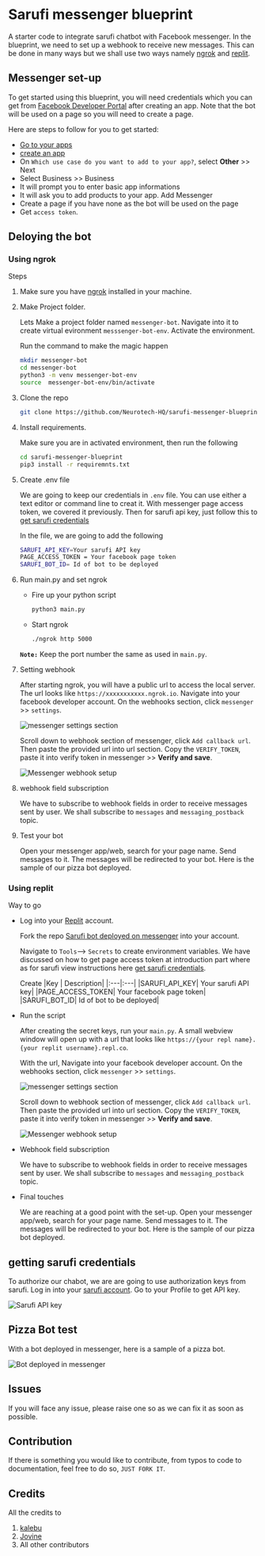 # Sarufi messenger blueprint

A starter code to integrate sarufi chatbot with Facebook messenger. In the blueprint, we need to set up a webhook to receive new messages. This can be done in many ways but we shall use two ways namely [ngrok](#using-ngrok) and [replit](#using-replit).

## Messenger set-up

To get started using this blueprint, you will need credentials which you can get from [Facebook Developer Portal](https://developers.facebook.com/) after creating an app. Note that the bot will be used on a page so you will need to create a page.

Here are steps to follow for you to get started:

- [Go to your apps](https://developers.facebook.com/apps)
- [create an app](https://developers.facebook.com/apps/create/)
- On `Which use case do you want to add to your app?`, select **Other** >> Next
- Select Business >> Business
- It will prompt you to enter basic app informations
- It will ask you to add products to your app. Add Messenger
- Create a page if you have none as the bot will be used on the page
- Get `access token`.

## Deloying the bot

### Using ngrok

Steps

1. Make sure you have [ngrok](https://ngrok.com) installed in your machine.
2. Make Project folder.

    Lets Make a project folder named `messenger-bot`. Navigate into it to create virtual evironment `messsenger-bot-env`. Activate the environment.

    Run the command to make the magic happen

    ```bash
    mkdir messenger-bot
    cd messenger-bot
    python3 -m venv messenger-bot-env
    source  messenger-bot-env/bin/activate
    ```

3. Clone the repo

    ```bash
    git clone https://github.com/Neurotech-HQ/sarufi-messenger-blueprint.git
    ```

4. Install requirements.

    Make sure you are in activated environment, then run the following

    ```bash
    cd sarufi-messenger-blueprint
    pip3 install -r requiremnts.txt
    ```

5. Create .env file

    We are going to keep our credentials in `.env` file. You can use either a text editor or command line to creat it. With messenger page access token, we covered it previously. Then for sarufi api key, just follow this to [get sarufi credentials](#getting-sarufi-credentials)

    In the file, we are going to add the following

    ```bash
    SARUFI_API_KEY=Your sarufi API key
    PAGE_ACCESS_TOKEN = Your facebook page token
    SARUFI_BOT_ID= Id of bot to be deployed
    ```

6. Run main.py and set ngrok

    - Fire up your python script
  
        ```bash
        python3 main.py
        ```

    - Start ngrok

        ```bash
        ./ngrok http 5000
        ```

    **`Note:`** Keep the port number the same as used in `main.py`.

7. Setting webhook

    After starting ngrok, you will have a public url to access the local server. The url looks like `https://xxxxxxxxxxx.ngrok.io`. Navigate into your facebook developer account. On the webhooks section, click `messenger` >> `settings`.

    ![messenger settings section](./img/messenger-settings-section.png)

    Scroll down to webhook section of messenger, click `Add callback url`. Then paste the provided url into url section. Copy the `VERIFY_TOKEN`, paste it into verify token in messenger >> **Verify and save**.

    ![Messenger webhook setup](./img/messenger-webhook-setup.png)

8. webhook field subscription

    We have to subscribe to webhook fields in order to receive messages sent by user. We shall subscribe to `messages` and `messaging_postback` topic.

9. Test your bot

    Open your messenger app/web, search for your page name. Send messages to it. The messages will be redirected to your bot. Here is the sample of our pizza bot deployed.

### Using replit

Way to go

- Log into your [Replit](https://replit.com/) account.

  Fork the repo [Sarufi bot deployed on messenger](https://replit.com/@neurotechafrica/sarufi-messenger-blueprint) into your account.

  Navigate to `Tools`--> `Secrets` to create environment variables. We have discussed on how to get page access token at introduction part where as for sarufi view instructions here [get sarufi credentials](#getting-sarufi-credentials).

     Create
    |Key | Description|
    |:---|:---|
    |SARUFI_API_KEY| Your sarufi API key|
    |PAGE_ACCESS_TOKEN| Your facebook page token|
    |SARUFI_BOT_ID| Id of bot to be deployed|

- Run the script

    After creating the secret keys, run your `main.py`. A small webview window will open up with a url that looks like `https://{your repl name}.{your replit username}.repl.co`.

    With the url, Navigate into your facebook developer account. On the webhooks section, click `messenger` >> `settings`.

    ![messenger settings section](./img/messenger-settings-section.png)

    Scroll down to webhook section of messenger, click `Add callback url`. Then paste the provided url into url section. Copy the `VERIFY_TOKEN`, paste it into verify token in messenger >> **Verify and save**.

    ![Messenger webhook setup](./img/messenger-webhook-setup.png)

- Webhook field subscription

    We have to subscribe to webhook fields in order to receive messages sent by user. We shall subscribe to `messages` and `messaging_postback` topic.

- Final touches

  We are reaching at a good point with the set-up. Open your messenger app/web, search for your page name. Send messages to it. The messages will be redirected to your bot. Here is the sample of our pizza bot deployed.

## getting sarufi credentials

To authorize our chabot, we are are going to use authorization keys from sarufi. Log in into your [sarufi account](https://sarufi.io). Go to your Profile to get API key.

![Sarufi API key](./img/sarufi_authorization.png)

## Pizza Bot test

With a bot deployed in messenger, here is a sample of a pizza bot.

![Bot deployed in messenger](./img/messenger-bot.gif)

## Issues

If you will face any issue, please raise one so as we can fix it as soon as possible.

## Contribution

If there is something you would like to contribute, from typos to code to documentation, feel free to do so, `JUST FORK IT`.

## Credits

All the credits to

1. [kalebu](https://github.com/Kalebu/)
2. [Jovine](https://github.com/jovyinny/)
3. All other contributors
